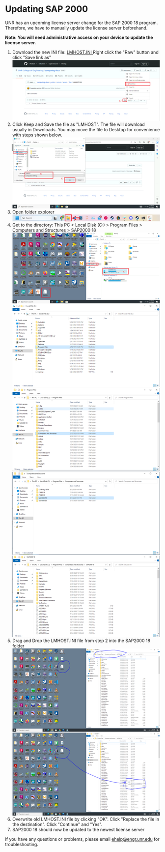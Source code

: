 # Updating SAP 2000

UNR has an upcoming license server change for the SAP 2000 18 program. Therefore, we have to manually update the license server beforehand.

**Note: You will need administrative access on your device to update the license server.**

1. Download the new INI file: <a download="LMHOST.INI" href="/guides/remote/assets/files/LMHOST.INI" title="LMHOST.INI">
LMHOST.INI </a>
Right click the "Raw" button and click "Save link as"
![Step 1](/guides/remote/assets/images/SAP2000-1-New.png)
2. Click Keep and Save the file as "LMHOST". The file will download usually in Downloads. You may move the file to Desktop for convenience with steps shown below.
![Step 2](/guides/remote/assets/images/SAP2000-3-2-New.png)
3. Open folder explorer
![Step 3](/guides/remote/assets/images/SAP2000-4-NEW.PNG)
4. Get to the directory: This PC > Local Disk (C:) > Program Files > Computers and Structures > SAP2000 18
![Step 4](/guides/remote/assets/images/SAP2000-5-1-New.PNG)
![Step 4](/guides/remote/assets/images/SAP2000-5-2.PNG)
![Step 4](/guides/remote/assets/images/SAP2000-5-3.PNG)
![Step 4](/guides/remote/assets/images/SAP2000-5-4.PNG)
![Step 4](/guides/remote/assets/images/SAP2000-5-5.PNG)
5. Drag and Drop the LMHOST.INI file from step 2 into the SAP2000 18 folder
![Step 5](/guides/remote/assets/images/SAP2000-6-1.PNG)
![Step 5](/guides/remote/assets/images/SAP2000-6-2.PNG)
6. Overwrite old LMHOST.INI file by clicking "OK". Click "Replace the file in the destination". Click "Continue" and "Yes".
7. SAP2000 18 should now be updated to the newest license server

If you have any questions or problems, please email ehelp@engr.unr.edu for troubleshooting.